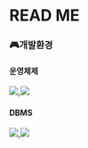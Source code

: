 # READ ME

### 🎮개발환경
#### 운영체제
<img src="https://img.shields.io/badge/Windows-0078D6?style=flat-square&logo=Windows&logoColor=white"/>,<img src="https://img.shields.io/badge/Windows-0078D6?style=flat-square&logo=Windows&logoColor=white"/>
#### DBMS 
<img src="https://img.shields.io/badge/MySQL8.0.29-4479A1?style=flat-square&logo=Windows&logoColor=white"/>,<img src="https://img.shields.io/badge/Windows-0078D6?style=flat-square&logo=MySQL&logoColor=white"/>



